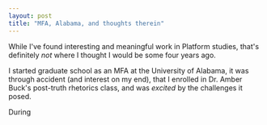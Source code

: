 ```yaml
---
layout: post
title: "MFA, Alabama, and thoughts therein"
---
```


While I've found interesting and meaningful work in Platform studies, that's definitely *not* where I thought I would be some four years ago.


I started graduate school as an MFA at the University of Alabama, it was through accident (and interest on my end), that I enrolled in Dr. Amber Buck's post-truth rhetorics class, and was *excited* by the challenges it posed. 

During

